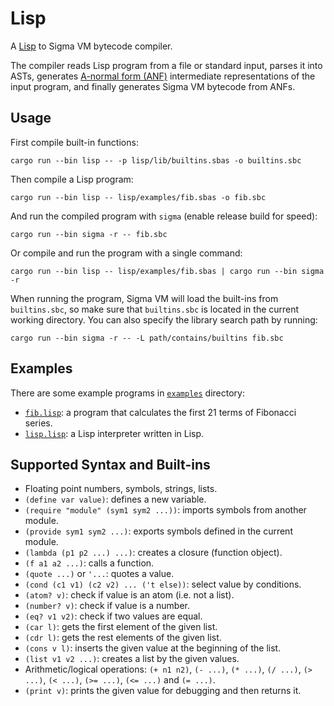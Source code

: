 # Lisp

A [Lisp](https://en.wikipedia.org/wiki/Lisp_(programming_language)) to Sigma VM bytecode compiler.

The compiler reads Lisp program from a file or standard input, parses it into ASTs, generates [A-normal form (ANF)](https://en.wikipedia.org/wiki/A-normal_form) intermediate representations of the input program, and finally generates Sigma VM bytecode from ANFs.

## Usage

First compile built-in functions:

```
cargo run --bin lisp -- -p lisp/lib/builtins.sbas -o builtins.sbc
```

Then compile a Lisp program:

```
cargo run --bin lisp -- lisp/examples/fib.sbas -o fib.sbc
```

And run the compiled program with `sigma` (enable release build for speed):

```
cargo run --bin sigma -r -- fib.sbc
```

Or compile and run the program with a single command:

```
cargo run --bin lisp -- lisp/examples/fib.sbas | cargo run --bin sigma -r
```

When running the program, Sigma VM will load the built-ins from `builtins.sbc`, so make sure that `builtins.sbc` is located in the current working directory. You can also specify the library search path by running:

```
cargo run --bin sigma -r -- -L path/contains/builtins fib.sbc
```

## Examples

There are some example programs in [`examples`](examples) directory:

* [`fib.lisp`](examples/fib.lisp): a program that calculates the first 21 terms of Fibonacci series.
* [`lisp.lisp`](examples/lisp.lisp): a Lisp interpreter written in Lisp.

## Supported Syntax and Built-ins

* Floating point numbers, symbols, strings, lists.
* `(define var value)`: defines a new variable.
* `(require "module" (sym1 sym2 ...))`: imports symbols from another module.
* `(provide sym1 sym2 ...)`: exports symbols defined in the current module.
* `(lambda (p1 p2 ...) ...)`: creates a closure (function object).
* `(f a1 a2 ...)`: calls a function.
* `(quote ...)` or `'...`: quotes a value.
* `(cond (c1 v1) (c2 v2) ... ('t else))`: select value by conditions.
* `(atom? v)`: check if value is an atom (i.e. not a list).
* `(number? v)`: check if value is a number.
* `(eq? v1 v2)`: check if two values are equal.
* `(car l)`: gets the first element of the given list.
* `(cdr l)`: gets the rest elements of the given list.
* `(cons v l)`: inserts the given value at the beginning of the list.
* `(list v1 v2 ...)`: creates a list by the given values.
* Arithmetic/logical operations: `(+ n1 n2)`, `(- ...)`, `(* ...)`, `(/ ...)`, `(> ...)`, `(< ...)`, `(>= ...)`, `(<= ...)` and `(= ...)`.
* `(print v)`: prints the given value for debugging and then returns it.
